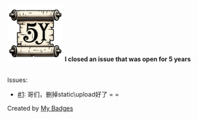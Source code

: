 <img src="https://github.com/my-badges/my-badges/blob/master/badges/old-issue/old-issue-5.png?raw=true" alt="I closed an issue that was open for 5 years" title="I closed an issue that was open for 5 years" width="128">
<strong>I closed an issue that was open for 5 years</strong>
<br><br>

Issues:

- <a href="https://github.com/Still-not-satisfied-projects/flask-ckeditor-demo/issues/1">#1</a>: 哥们，删掉static\upload好了 = = 


Created by <a href="https://github.com/my-badges/my-badges">My Badges</a>